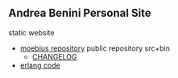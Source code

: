 ## Andrea Benini Personal Site

static website

- [moebius repository](https://andreabenini.github.io/moebius/) public repository src+bin
  * [CHANGELOG](https://raw.githubusercontent.com/andreabenini/moebius/master/CHANGELOG)
- [erlang code](https://github.com/andreabenini/erlangCode)


